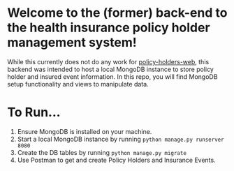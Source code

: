 # Welcome to the (former) back-end to the health insurance policy holder management system!
While this currently does not do any work for [policy-holders-web](https://github.com/kate-perry/policy-holders-web), this backend was intended to host a local MongoDB instance to store policy holder and insured event information. In this repo, you will find MongoDB setup functionality and views to manipulate data.

# To Run...
1. Ensure MongoDB is installed on your machine.
2. Start a local MongoDB instance by running `python manage.py runserver 8080`
2. Create the DB tables by running `python manage.py migrate`
3. Use Postman to get and create Policy Holders and Insurance Events.
